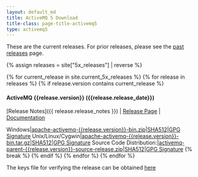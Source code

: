 ```yaml
---
layout: default_md
title: ActiveMQ 5 Download
title-class: page-title-activemq5
type: activemq5
---
```


These are the current releases. For prior releases, please see the [past releases](../../../download-archives) page.


{% assign releases = site["5x_releases"] | reverse %}

{% for current_release in site.current_5x_releases %}
    {% for release in releases %}
        {% if release.version contains current_release %}
#### ActiveMQ {{release.version}} ({{release.release_date}})
[Release Notes]({{ release.release_notes }}) | [Release Page]({{release.url}}) | [Documentation](../documentation)

Windows|[apache-activemq-{{release.version}}-bin.zip](http://www.apache.org/dyn/closer.cgi?filename=/activemq/{{release.version}}/apache-activemq-{{release.version}}-bin.zip&action=download)|[SHA512](https://www.apache.org/dist/activemq/{{release.version}}/apache-activemq-{{release.version}}-bin.zip.sha512)|[GPG Signature](https://www.apache.org/dist/activemq/{{release.version}}/apache-activemq-{{release.version}}-bin.zip.asc)
Unix/Linux/Cygwin|[apache-activemq-{{release.version}}-bin.tar.gz](http://www.apache.org/dyn/closer.cgi?filename=/activemq/{{release.version}}/apache-activemq-{{release.version}}-bin.tar.gz&action=download)|[SHA512](https://www.apache.org/dist/activemq/{{release.version}}/apache-activemq-{{release.version}}-bin.tar.gz.sha512)|[GPG Signature](https://www.apache.org/dist/activemq/{{release.version}}/apache-activemq-{{release.version}}-bin.tar.gz.asc)
Source Code Distribution:|[activemq-parent-{{release.version}}-source-release.zip](http://www.apache.org/dyn/closer.cgi?filename=/activemq/{{release.version}}/activemq-parent-{{release.version}}-source-release.zip&action=download)|[SHA512](https://www.apache.org/dist/activemq/{{release.version}}/activemq-parent-{{release.version}}-source-release.zip.sha512)|[GPG Signature](https://www.apache.org/dist/activemq/{{release.version}}/activemq-parent-{{release.version}}-source-release.zip.asc)
            {% break %}
        {% endif %}
    {% endfor %}
{% endfor %}

The keys file for verifying the release can be obtained [here](https://www.apache.org/dist/activemq/KEYS)
